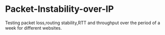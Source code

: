 # Packet-Instability-over-IP
Testing packet loss,routing stability,RTT and throughput over the period of a week for different websites.
